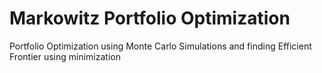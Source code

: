 # Markowitz Portfolio Optimization
Portfolio Optimization using Monte Carlo Simulations and finding Efficient Frontier using minimization
